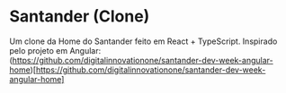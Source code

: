 # Santander (Clone)

Um clone da Home do Santander feito em React + TypeScript. Inspirado pelo projeto em Angular: (https://github.com/digitalinnovationone/santander-dev-week-angular-home)[https://github.com/digitalinnovationone/santander-dev-week-angular-home]